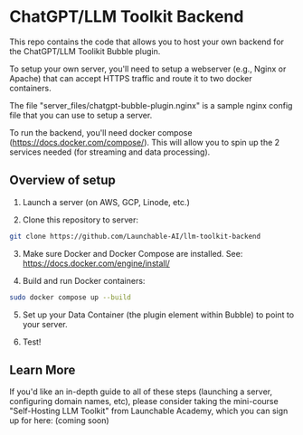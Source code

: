 # ChatGPT/LLM Toolkit Backend

This repo contains the code that allows you to host your own backend for the ChatGPT/LLM Toolikit Bubble plugin.

To setup your own server, you'll need to setup a webserver (e.g., Nginx or Apache) that can accept HTTPS traffic and route it to two docker containers.

The file "server_files/chatgpt-bubble-plugin.nginx" is a sample nginx config file that you can use to setup a server.

To run the backend, you'll need docker compose (https://docs.docker.com/compose/).  This will allow you to spin up the 2 services needed (for streaming and data processing).

## Overview of setup

1. Launch a server (on AWS, GCP, Linode, etc.)

2. Clone this repository to server:

```bash
git clone https://github.com/Launchable-AI/llm-toolkit-backend
```

3. Make sure Docker and Docker Compose are installed.  See: https://docs.docker.com/engine/install/

4. Build and run Docker containers:

```bash
sudo docker compose up --build
```

5. Set up your Data Container (the plugin element within Bubble) to point to your server.

6. Test!

## Learn More

If you'd like an in-depth guide to all of these steps (launching a server, configuring domain names, etc), please consider taking the mini-course "Self-Hosting LLM Toolkit" from Launchable Academy, which you can sign up for here: (coming soon)
